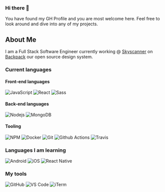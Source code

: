 ### Hi there 👋

You have found my GH Profile and you are most welcome here. Feel free to look around and dive into any of my projects.

## About Me

I am a Full Stack Software Engineer currently working @ [Skyscanner](https://github.com/Skyscanner) on [Backpack](https://backpack.github.io/) our open source design system.

### Current languages

  #### Front-end languages
  ![JavaScript](https://img.shields.io/badge/-JavaScript-black?style=flat-square&logo=javascript)
  ![React](https://img.shields.io/badge/-React-black?style=flat-square&logo=react)
  ![Sass](https://img.shields.io/badge/-Sass-black?style=flat-square&logo=sass&logoColor=%23CC6699)
  

  #### Back-end languages
  ![Nodejs](https://img.shields.io/badge/-Nodejs-black?style=flat-square&logo=Node.js)
  ![MongoDB](https://img.shields.io/badge/-MongoDB-black?style=flat-square&logo=mongodb)

  #### Tooling
  ![NPM](https://img.shields.io/badge/-NPM-black?style=flat-square&logo=npm)
  ![Docker](https://img.shields.io/badge/-Docker-black?style=flat-square&logo=docker)
  ![Git](https://img.shields.io/badge/-Git-black?style=flat-square&logo=git)
  ![Github Actions](https://img.shields.io/badge/-Github_Actions-black?style=flat-square&logo=github)
  ![Travis](https://img.shields.io/badge/-Travis-black?style=flat-square&logo=travis)
  

### Languages I am learning
  
  ![Android](https://img.shields.io/badge/-Android-black?style=flat-square&logo=android)
  ![iOS](https://img.shields.io/badge/-iOS-black?style=flat-square&logo=swift)
  ![React Native](https://img.shields.io/badge/-React_Native-black?style=flat-square&logo=react)

### My tools
  
  ![GitHub](https://img.shields.io/badge/-GitHub-black?style=flat-square&logo=github)
  ![VS Code](https://img.shields.io/badge/-VSCode-black?style=flat-square&logo=visual-studio-code&logoColor=%23007ACC)
  ![iTerm](https://img.shields.io/badge/-iTerm-black?style=flat-square&logo=iTerm)
